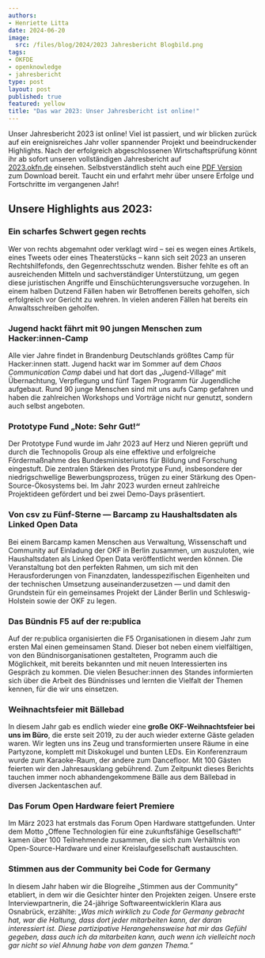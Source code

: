 ```yaml
---
authors:
- Henriette Litta
date: 2024-06-20
image: 
  src: /files/blog/2024/2023 Jahresbericht Blogbild.png
tags:
- OKFDE
- openknowledge
- jahresbericht
type: post
layout: post
published: true
featured: yellow
title: "Das war 2023: Unser Jahresbericht ist online!"
---
```



Unser Jahresbericht 2023 ist online! Viel ist passiert, und wir blicken zurück auf ein ereignisreiches Jahr voller spannender Projekt und beeindruckender Highlights. Nach der erfolgreich abgeschlossenen Wirtschaftsprüfung könnt ihr ab sofort unseren vollständigen Jahresbericht auf [2023.okfn.de](https://2023.okfn.de/) einsehen. Selbstverständlich steht auch eine [PDF Version](https://2023.okfn.de/assets/documents/OKF_Jahresbericht_2023.pdf) zum Download bereit. Taucht ein und erfahrt mehr über unsere Erfolge und Fortschritte im vergangenen Jahr!

## Unsere Highlights aus 2023:

### Ein scharfes Schwert gegen rechts
Wer von rechts abgemahnt oder verklagt wird – sei es wegen eines Artikels, eines Tweets oder eines Theaterstücks – kann sich seit 2023 an unseren Rechtshilfefonds, den Gegenrechtsschutz wenden. Bisher fehlte es oft an ausreichenden Mitteln und sachverständiger Unterstützung, um gegen diese juristischen Angriffe und Einschüchterungsversuche vorzugehen. In einem halben Dutzend Fällen haben wir Betroffenen bereits geholfen, sich erfolgreich vor Gericht zu wehren. In vielen anderen Fällen hat bereits ein Anwaltsschreiben geholfen.

### Jugend hackt fährt mit 90 jungen Menschen zum Hacker:innen-Camp 
Alle vier Jahre findet in Brandenburg Deutschlands größtes Camp für Hacker:innen statt. Jugend hackt war im Sommer auf dem *Chaos Communication Camp* dabei und hat dort das „Jugend-Village“ mit Übernachtung, Verpflegung und fünf Tagen Programm für Jugendliche aufgebaut. Rund 90 junge Menschen sind mit uns aufs Camp gefahren und haben die zahlreichen Workshops und Vorträge nicht nur genutzt, sondern auch selbst angeboten.

### Prototype Fund „Note: Sehr Gut!“
Der Prototype Fund wurde im Jahr 2023 auf Herz und Nieren geprüft und durch die Technopolis Group als eine effektive und erfolgreiche Fördermaßnahme des Bundesministeriums für Bildung und Forschung eingestuft. Die zentralen Stärken des Prototype Fund, insbesondere der niedrigschwellige Bewerbungsprozess, trügen zu einer Stärkung des Open-Source-Ökosystems bei. Im Jahr 2023 wurden erneut zahlreiche Projektideen gefördert und bei zwei Demo-Days präsentiert.

### Von csv zu Fünf-Sterne — Barcamp zu Haushaltsdaten als Linked Open Data
Bei einem Barcamp kamen Menschen aus Verwaltung, Wissenschaft und Community auf Einladung der OKF in Berlin zusammen, um auszuloten, wie Haushaltsdaten als Linked Open Data veröffentlicht werden können. Die Veranstaltung bot den perfekten Rahmen, um sich mit den Herausforderungen von Finanzdaten, landesspezifischen Eigenheiten und der technischen Umsetzung auseinanderzusetzen — und damit den Grundstein für ein gemeinsames Projekt der Länder Berlin und Schleswig-Holstein sowie der OKF zu legen.

### Das Bündnis F5 auf der re:publica
Auf der re:publica organisierten die F5 Organisationen in diesem Jahr zum ersten Mal einen gemeinsamen Stand. Dieser bot neben einem vielfältigen, von den Bündnisorganisationen gestalteten, Programm auch die Möglichkeit, mit bereits bekannten und mit neuen Interessierten ins Gespräch zu kommen. Die vielen Besucher:innen des Standes informierten sich über die Arbeit des Bündnisses und lernten die Vielfalt der Themen kennen, für die wir uns einsetzen.

### Weihnachtsfeier mit Bällebad
In diesem Jahr gab es endlich wieder eine **große OKF-Weihnachtsfeier bei uns im Büro**, die erste seit 2019, zu der auch wieder externe Gäste geladen waren. Wir legten uns ins Zeug und transformierten unsere Räume in eine Partyzone, komplett mit Diskokugel und bunten LEDs. Ein Konferenzraum wurde zum Karaoke-Raum, der andere zum Dancefloor. Mit 100 Gästen feierten wir den Jahresausklang gebührend. Zum Zeitpunkt dieses Berichts tauchen immer noch abhandengekommene Bälle aus dem Bällebad in diversen Jackentaschen auf.

### Das Forum Open Hardware feiert Premiere
Im März 2023 hat erstmals das Forum Open Hardware stattgefunden. Unter dem Motto „Offene Technologien für eine zukunftsfähige Gesellschaft!“ kamen über 100 Teilnehmende zusammen, die sich zum Verhältnis von Open-Source-Hardware und einer Kreislaufgesellschaft austauschten.

### Stimmen aus der Community bei Code for Germany
In diesem Jahr haben wir die Blogreihe „Stimmen aus der Community“ etabliert, in dem wir die Gesichter hinter den Projekten zeigen. Unsere erste Interviewpartnerin, die 24-jährige Softwareentwicklerin Klara aus Osnabrück, erzählte: *„Was mich wirklich zu Code for Germany gebracht hat, war die Haltung, dass dort jeder mitarbeiten kann, der daran interessiert ist. Diese partizipative Herangehensweise hat mir das Gefühl gegeben, dass auch ich da mitarbeiten kann, auch wenn ich vielleicht noch gar nicht so viel Ahnung habe von dem ganzen Thema.“*
